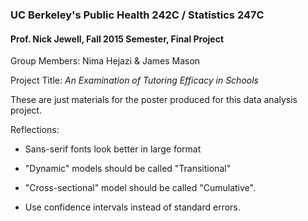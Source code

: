 ### UC Berkeley's Public Health 242C / Statistics 247C
#### Prof. Nick Jewell, Fall 2015 Semester, Final Project

Group Members: Nima Hejazi & James Mason

Project Title: _An Examination of Tutoring Efficacy in Schools_

These are just materials for the poster produced for this data analysis project.

Reflections:

-   Sans-serif fonts look better in large format

-   "Dynamic" models should be called "Transitional"

-   "Cross-sectional" model should be called "Cumulative".

-   Use confidence intervals instead of standard errors.

